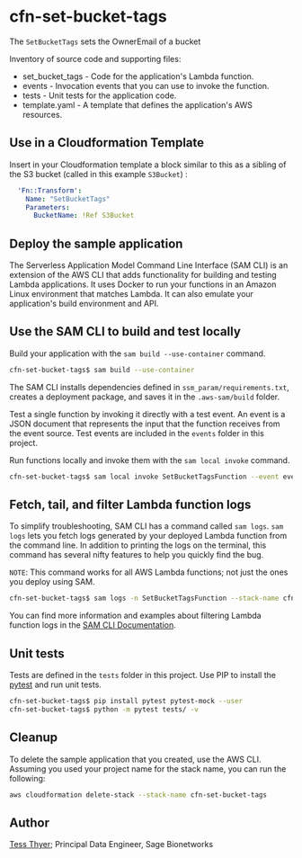 # cfn-set-bucket-tags

The `SetBucketTags` sets the OwnerEmail of a bucket

Inventory of source code and supporting files:

- set_bucket_tags - Code for the application's Lambda function.
- events - Invocation events that you can use to invoke the function.
- tests - Unit tests for the application code.
- template.yaml - A template that defines the application's AWS resources.

## Use in a Cloudformation Template
Insert in your Cloudformation template a block similar to this as a sibling
of the S3 bucket (called in this example `S3Bucket`) :
```yaml
  'Fn::Transform':
    Name: "SetBucketTags"
    Parameters:
      BucketName: !Ref S3Bucket
```

## Deploy the sample application

The Serverless Application Model Command Line Interface (SAM CLI) is an
extension of the AWS CLI that adds functionality for building and testing Lambda
applications. It uses Docker to run your functions in an Amazon Linux
environment that matches Lambda. It can also emulate your application's build
environment and API.

## Use the SAM CLI to build and test locally

Build your application with the `sam build --use-container` command.

```bash
cfn-set-bucket-tags$ sam build --use-container
```

The SAM CLI installs dependencies defined in `ssm_param/requirements.txt`,
creates a deployment package, and saves it in the `.aws-sam/build` folder.

Test a single function by invoking it directly with a test event. An event is a
JSON document that represents the input that the function receives from the
event source. Test events are included in the `events` folder in this project.

Run functions locally and invoke them with the `sam local invoke` command.

```bash
cfn-set-bucket-tags$ sam local invoke SetBucketTagsFunction --event events/event.json
```

## Fetch, tail, and filter Lambda function logs

To simplify troubleshooting, SAM CLI has a command called `sam logs`.
`sam logs` lets you fetch logs generated by your deployed Lambda function
from the command line. In addition to printing the logs on the terminal,
this command has several nifty features to help you quickly find the bug.

`NOTE`: This command works for all AWS Lambda functions; not just the ones you
deploy using SAM.

```bash
cfn-set-bucket-tags$ sam logs -n SetBucketTagsFunction --stack-name cfn-set-bucket-tags --tail
```

You can find more information and examples about filtering Lambda function logs
in the [SAM CLI Documentation](https://docs.aws.amazon.com/serverless-application-model/latest/developerguide/serverless-sam-cli-logging.html).

## Unit tests

Tests are defined in the `tests` folder in this project. Use PIP to install the
[pytest](https://docs.pytest.org/en/latest/) and run unit tests.

```bash
cfn-set-bucket-tags$ pip install pytest pytest-mock --user
cfn-set-bucket-tags$ python -m pytest tests/ -v
```

## Cleanup

To delete the sample application that you created, use the AWS CLI. Assuming you
used your project name for the stack name, you can run the following:

```bash
aws cloudformation delete-stack --stack-name cfn-set-bucket-tags
```

## Author

[Tess Thyer](https://github.com/tthyer); Principal Data Engineer, Sage Bionetworks
